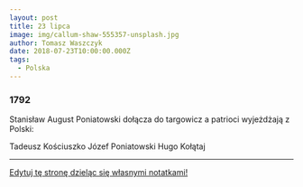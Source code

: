 ```yaml
---
layout: post
title: 23 lipca
image: img/callum-shaw-555357-unsplash.jpg
author: Tomasz Waszczyk
date: 2018-07-23T10:00:00.000Z
tags:
  - Polska
---
```


### 1792

Stanisław August Poniatowski dołącza do targowicz a patrioci wyjeżdżają z Polski:

Tadeusz Kościuszko
Józef Poniatowski
Hugo Kołątaj

---

<a href="https://github.com/TomaszWaszczyk/historia.waszczyk.com/edit/master/src/content/july-23.md" target="_blank">Edytuj tę stronę dzieląc się własnymi notatkami!</a>
